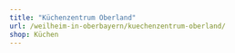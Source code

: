 ```yaml
---
title: "Küchenzentrum Oberland"
url: /weilheim-in-oberbayern/kuechenzentrum-oberland/
shop: Küchen
---
```

